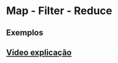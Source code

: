# Map - Filter - Reduce

## Exemplos

## [Video explicação](https://www.youtube.com/watch?v=fGUIAF6thaY)